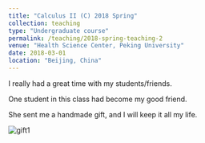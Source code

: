 ```yaml
---
title: "Calculus II (C) 2018 Spring"
collection: teaching
type: "Undergraduate course"
permalink: /teaching/2018-spring-teaching-2
venue: "Health Science Center, Peking University"
date: 2018-03-01
location: "Beijing, China"
---
```


I really had a great time with my students/friends.

One student in this class had become my good friend. 

She sent me a handmade gift, and I will keep it all my life.

![gift1](https://zijiejin.github.io/images/IMG_5402.jpg)
